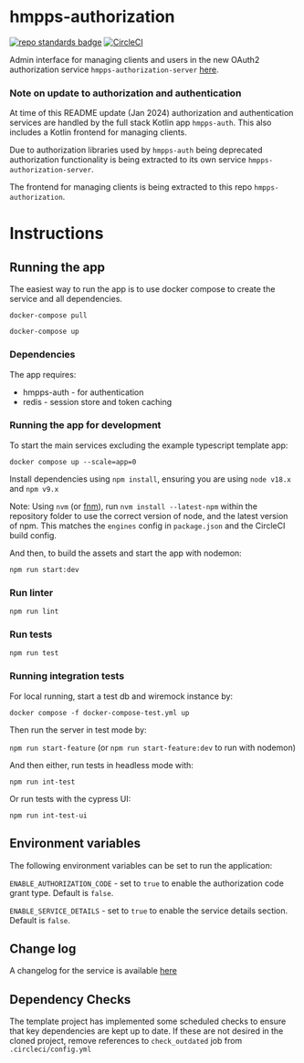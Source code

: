 # hmpps-authorization
[![repo standards badge](https://img.shields.io/badge/dynamic/json?color=blue&style=flat&logo=github&label=MoJ%20Compliant&query=%24.result&url=https%3A%2F%2Foperations-engineering-reports.cloud-platform.service.justice.gov.uk%2Fapi%2Fv1%2Fcompliant_public_repositories%2Fhmpps-authorization)](https://operations-engineering-reports.cloud-platform.service.justice.gov.uk/public-github-repositories.html#hmpps-authorization "Link to report")
[![CircleCI](https://circleci.com/gh/ministryofjustice/hmpps-authorization/tree/main.svg?style=svg)](https://circleci.com/gh/ministryofjustice/hmpps-authorization)

Admin interface for managing clients and users in the new OAuth2 authorization service `hmpps-authorization-server` [here](https://github.com/ministryofjustice/hmpps-authorization-server).


### Note on update to authorization and authentication

At time of this README update (Jan 2024) authorization and authentication services are handled by the full stack Kotlin app  `hmpps-auth`. This also includes a Kotlin frontend for managing clients. 

Due to authorization libraries used by `hmpps-auth` being deprecated authorization functionality is being extracted to its own service `hmpps-authorization-server`.

The frontend for managing clients is being extracted to this repo `hmpps-authorization`.

# Instructions

## Running the app
The easiest way to run the app is to use docker compose to create the service and all dependencies. 

`docker-compose pull`

`docker-compose up`

### Dependencies
The app requires: 
* hmpps-auth - for authentication
* redis - session store and token caching

### Running the app for development

To start the main services excluding the example typescript template app: 

`docker compose up --scale=app=0`

Install dependencies using `npm install`, ensuring you are using `node v18.x` and `npm v9.x`

Note: Using `nvm` (or [fnm](https://github.com/Schniz/fnm)), run `nvm install --latest-npm` within the repository folder to use the correct version of node, and the latest version of npm. This matches the `engines` config in `package.json` and the CircleCI build config.

And then, to build the assets and start the app with nodemon:

`npm run start:dev`

### Run linter

`npm run lint`

### Run tests

`npm run test`

### Running integration tests

For local running, start a test db and wiremock instance by:

`docker compose -f docker-compose-test.yml up`

Then run the server in test mode by:

`npm run start-feature` (or `npm run start-feature:dev` to run with nodemon)

And then either, run tests in headless mode with:

`npm run int-test`
 
Or run tests with the cypress UI:

`npm run int-test-ui`

## Environment variables

The following environment variables can be set to run the application:

`ENABLE_AUTHORIZATION_CODE` - set to `true` to enable the authorization code grant type. Default is `false`.

`ENABLE_SERVICE_DETAILS` - set to `true` to enable the service details section. Default is `false`.

## Change log

A changelog for the service is available [here](./CHANGELOG.md)

## Dependency Checks

The template project has implemented some scheduled checks to ensure that key dependencies are kept up to date.
If these are not desired in the cloned project, remove references to `check_outdated` job from `.circleci/config.yml`
